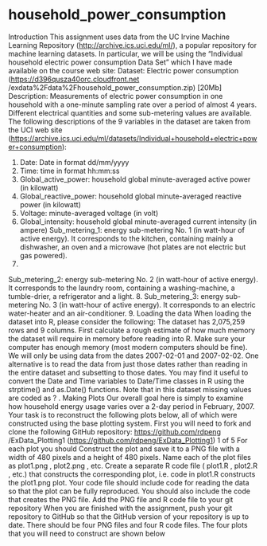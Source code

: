 # household_power_consumption
Introduction
This assignment uses data from the UC Irvine Machine Learning Repository (http://archive.ics.uci.edu/ml/),
a popular repository for machine learning datasets. In particular, we will be using the “Individual household
electric power consumption Data Set” which I have made available on the course web site:
Dataset: Electric power consumption (https://d396qusza40orc.cloudfront.net
/exdata%2Fdata%2Fhousehold_power_consumption.zip) [20Mb]
Description: Measurements of electric power consumption in one household with a one-minute
sampling rate over a period of almost 4 years. Different electrical quantities and some sub-metering
values are available.
The following descriptions of the 9 variables in the dataset are taken from the UCI web site
(https://archive.ics.uci.edu/ml/datasets/Individual+household+electric+power+consumption):
1. Date: Date in format dd/mm/yyyy
2. Time: time in format hh:mm:ss
3. Global_active_power: household global minute-averaged active power (in kilowatt)
4. Global_reactive_power: household global minute-averaged reactive power (in kilowatt)
5. Voltage: minute-averaged voltage (in volt)
6. Global_intensity: household global minute-averaged current intensity (in ampere)
Sub_metering_1: energy sub-metering No. 1 (in watt-hour of active energy). It corresponds to the
kitchen, containing mainly a dishwasher, an oven and a microwave (hot plates are not electric but gas
powered).
7.
Sub_metering_2: energy sub-metering No. 2 (in watt-hour of active energy). It corresponds to the
laundry room, containing a washing-machine, a tumble-drier, a refrigerator and a light.
8.
Sub_metering_3: energy sub-metering No. 3 (in watt-hour of active energy). It corresponds to an
electric water-heater and an air-conditioner.
9.
Loading the data
When loading the dataset into R, please consider the following:
The dataset has 2,075,259 rows and 9 columns. First calculate a rough estimate of how much memory
the dataset will require in memory before reading into R. Make sure your computer has enough memory
(most modern computers should be fine).
We will only be using data from the dates 2007-02-01 and 2007-02-02. One alternative is to read the
data from just those dates rather than reading in the entire dataset and subsetting to those dates.
You may find it useful to convert the Date and Time variables to Date/Time classes in R using the
strptime() and as.Date() functions.
Note that in this dataset missing values are coded as ? .
Making Plots
Our overall goal here is simply to examine how household energy usage varies over a 2-day period in
February, 2007. Your task is to reconstruct the following plots below, all of which were constructed using
the base plotting system.
First you will need to fork and clone the following GitHub repository: https://github.com/rdpeng
/ExData_Plotting1 (https://github.com/rdpeng/ExData_Plotting1)
1 of 5
For each plot you should
Construct the plot and save it to a PNG file with a width of 480 pixels and a height of 480 pixels.
Name each of the plot files as plot1.png , plot2.png , etc.
Create a separate R code file ( plot1.R , plot2.R , etc.) that constructs the corresponding plot, i.e.
code in plot1.R constructs the plot1.png plot. Your code file should include code for reading the
data so that the plot can be fully reproduced. You should also include the code that creates the PNG
file.
Add the PNG file and R code file to your git repository
When you are finished with the assignment, push your git repository to GitHub so that the GitHub version of
your repository is up to date. There should be four PNG files and four R code files.
The four plots that you will need to construct are shown below
